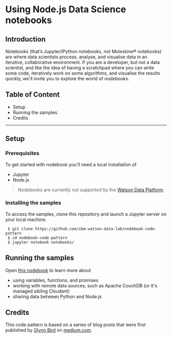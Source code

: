 # Using Node.js Data Science notebooks

## Introduction
Notebooks (that’s Jupyter/IPython notebooks, not Moleskine® notebooks) are where data scientists process, analyse, and visualise data in an iterative, collaborative environment. If you are a developer, but not a data scientist, and like the idea of having a scratchpad where you can write some code, iteratively work on some algorithms, and visualise the results quickly, we'll invite you to explore the world of *nodebooks*.

## Table of Content
* Setup
* Running the samples
* Credits

***
## Setup

### Prerequisites
To get started with nodebook you'll need a local installation of 
 * Jupyter
 * Node.js

> Nodebooks are currently _not supported_ by the [Watson Data Platform](http://datascience.ibm.com/analytics).
 
### Installing the samples

To access the samples, clone this repository and launch a Jupyter server on your local machine.

```
 $ git clone https://github.com/ibm-watson-data-lab/nodebook-code-pattern
 $ cd nodebook-code-pattern
 $ jupyter notebook notebooks/
```

## Running the samples

Open [this nodebook](notebooks/nodebook_1.ipynb) to learn more about 
 * using variables, functions, and promises
 * working with remote data sources, such as Apache CouchDB (or it's managed sibling Cloudant)
 * sharing data between Python and Node.js

## Credits

This code pattern is based on a series of blog posts that were first published by [Glynn Bird](https://medium.com/@glynn_bird) on  [medium.com](https://medium.com/ibm-watson-data-lab).


